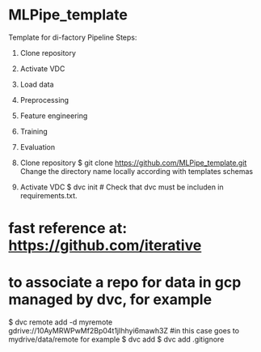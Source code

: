 # MLPipe_template
Template for di-factory Pipeline
Steps:
1. Clone repository
2. Activate VDC
3. Load data
4. Preprocessing
5. Feature engineering
6. Training
7. Evaluation

1. Clone repository
$ git clone https://github.com/MLPipe_template.git
Change the directory name locally according with templates schemas

2. Activate VDC
$ dvc init # Check that dvc must be includen in requirements.txt.
# fast reference at: https://github.com/iterative

# to associate a repo for data in gcp managed by dvc, for example
$ dvc remote add -d myremote gdrive://10AyMRWPwMf2Bp04t1jIhhyi6mawh3Z #in this case goes to mydrive/data/remote for example
$ dvc add <files>
$ dvc add <files> .gitignore

